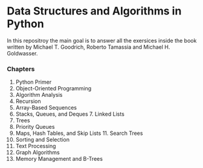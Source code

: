 # Data Structures and Algorithms in Python

In this repositroy the main goal is to answer all the exersices inside the book written by Michael T. Goodrich, Roberto Tamassia and Michael H. Goldwasser.

### Chapters
1. Python Primer
2. Object-Oriented Programming
3. Algorithm Analysis
4. Recursion
5. Array-Based Sequences
6. Stacks, Queues, and Deques 7. Linked Lists
8. Trees
9. Priority Queues
10. Maps, Hash Tables, and Skip Lists 11. Search Trees
12. Sorting and Selection
13. Text Processing
14. Graph Algorithms
15. Memory Management and B-Trees
